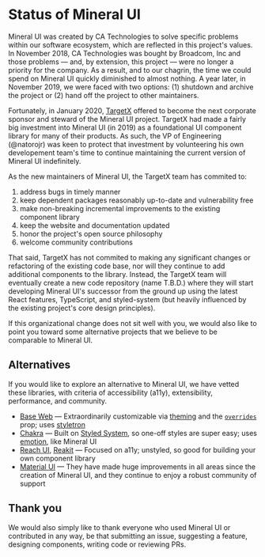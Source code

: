 # Status of Mineral UI

Mineral UI was created by CA Technologies to solve specific problems within our software ecosystem, which are reflected in this project's values. In November 2018, CA Technologies was bought by Broadcom, Inc and those problems — and, by extension, this project — were no longer a priority for the company. As a result, and to our chagrin, the time we could spend on Mineral UI quickly diminished to almost nothing. A year later, in November 2019, we were faced with two options: (1) shutdown and archive the project or (2) hand off the project to other maintainers.

Fortunately, in January 2020, [TargetX](https://www.targetx.com) offered to become the next corporate sponsor and steward of the Mineral UI project. TargetX had made a fairly big investment into Mineral UI (in 2019) as a foundational UI component library for many of their products. As such, the VP of Engineering (@natorojr) was keen to protect that investment by volunteering his own developement team's time to continue maintaining the current version of Mineral UI indefinitely.

As the new maintainers of Mineral UI, the TargetX team has commited to:
1. address bugs in timely manner
2. keep dependent packages reasonably up-to-date and vulnerability free
3. make non-breaking incremental improvements to the existing component library
4. keep the website and documentation updated
5. honor the project's open source philosophy
6. welcome community contributions

That said, TargetX has not commited to making any significant changes or refactoring of the existing code base, nor will they continue to add additional components to the library. Instead, the TargetX team will eventually create a new code repository (name T.B.D.) where they will start developing Mineral UI's successor from the ground up using the latest React features, TypeScript, and styled-system (but heavily influenced by the existing project's core design principles).

If this organizational change does not sit well with you, we would also like to point you toward some alternative projects that we believe to be comparable to Mineral UI.

## Alternatives

If you would like to explore an alternative to Mineral UI, we have vetted these libraries, with criteria of accessibility (a11y), extensibility, performance, and community.

- [Base Web][] — Extraordinarily customizable via [theming][] and the [`overrides`][overrides] prop; uses [styletron][]
- [Chakra][] — Built on [Styled System][], so one-off styles are super easy; uses [emotion][], like Mineral UI
- [Reach UI][], [Reakit][] — Focused on a11y; unstyled, so good for building your own component library
- [Material UI][] — They have made huge improvements in all areas since the creation of Mineral UI, and they continue to enjoy a robust community of support


## Thank you

We would also simply like to thank everyone who used Mineral UI or contributed in any way, be that submitting an issue, suggesting a feature, designing components, writing code or reviewing PRs.


[Base Web]: https://baseweb.design
[overrides]: https://baseweb.design/guides/understanding-overrides/
[theming]: https://baseweb.design/guides/theming/
[styletron]: https://www.styletron.org/
[Chakra]: https://chakra-ui.com/
[Styled System]: https://styled-system.com/
[emotion]: https://emotion.sh/
[Reakit]: https://reakit.io/
[Reach UI]: https://ui.reach.tech/
[Material UI]: https://material-ui.com/
